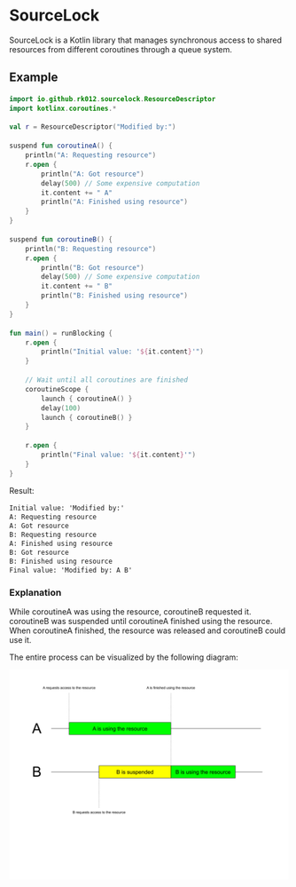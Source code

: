 # SourceLock

SourceLock is a Kotlin library that manages synchronous access 
to shared resources from different coroutines through a queue
system.

## Example

```kotlin
import io.github.rk012.sourcelock.ResourceDescriptor
import kotlinx.coroutines.*

val r = ResourceDescriptor("Modified by:")

suspend fun coroutineA() {
    println("A: Requesting resource")
    r.open {
        println("A: Got resource")
        delay(500) // Some expensive computation
        it.content += " A"
        println("A: Finished using resource")
    }
}

suspend fun coroutineB() {
    println("B: Requesting resource")
    r.open {
        println("B: Got resource")
        delay(500) // Some expensive computation
        it.content += " B"
        println("B: Finished using resource")
    }
}

fun main() = runBlocking {
    r.open {
        println("Initial value: '${it.content}'")
    }

    // Wait until all coroutines are finished
    coroutineScope {
        launch { coroutineA() }
        delay(100)
        launch { coroutineB() }
    }

    r.open {
        println("Final value: '${it.content}'")
    }
}
```

Result:

```
Initial value: 'Modified by:'
A: Requesting resource
A: Got resource
B: Requesting resource
A: Finished using resource
B: Got resource
B: Finished using resource
Final value: 'Modified by: A B'
```

### Explanation
While coroutineA was using the resource, coroutineB requested it.
coroutineB was suspended until coroutineA finished using the resource.
When coroutineA finished, the resource was released and coroutineB
could use it.

The entire process can be visualized by the following diagram:

![A diagram detailing the order of when each process accesses the resource](https://raw.githubusercontent.com/rk012/SourceLock/main/media/process%20diagram.svg "Process Diagram")
